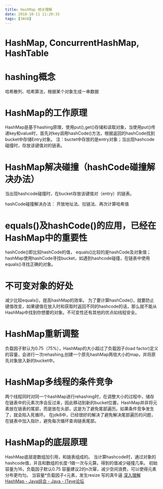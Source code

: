 ```yaml
---
title: HashMap 相关理解
date: 2018-10-11 11:20:33
tags: [JAVA]
---
```

# HashMap, ConcurrentHashMap, HashTable

# hashing概念
哈希散列、哈希算法，根据某个对象生成一串数据

# HashMap的工作原理
HashMap是基于hashing原理，使用put(),get()存储和读取对象，当使用put()传递key和value时，首先对key调用hashCode()方法，根据返回的hashCode找到bucket中存储Entry对象。
注：buctet中存放的是entry对象；当出现hashcode碰撞时，存放该键值对的链表。

# HashMap解决碰撞（hashCode碰撞解决办法）
当出现hashcode碰撞时，在bucket存放该键值对（entry）的链表。

hashCode碰撞解决办法：
开放地址法、拉链法、再次计算哈希值

# equals()及hashCode()的应用，已经在HashMap中的重要性
hashCode()即比较hashCode的值， equals()比较的是hashCode及对象值；
hashMap使用hashCode寻找bucket，如遇到hashcode碰撞，在链表中使用equals()寻找正确的对象。

# 不可变对象的好处
减少比较equals()，提高hashMap的效率。
为了要计算hashCode()，就要防止键值改变，如果键值在放入时和获取时返回不同的hashcode的话，那么就不能从HashMap中找到你想要的对象。不可变性还有其他的优点如线程安全。

# HashMap重新调整
负载因子默认为0.75（75%），HashMap的大小超过了负载因子(load factor)定义的容量，会进行一次rehashing,创建一个原先hashMap两倍大小的map，并将原先对象放入新的bucket中。

# HashMap多线程的条件竞争
两个线程同时对同一个hashMap进行rehashing时，在调整大小的过程中，储存在链表中的元素次序会反过来，因此移动到新的bucket位置，HashMap并非将元素放在链表的尾部，而是放在头部，这是为了避免尾部遍历。如果条件竞争发生了，就会陷入死循环。
在jdk8中，已经很好的解决了避免解决尾部遍历的问题，在链表中加入指针，避免每次循环查询链表尾部。

# HashMap的底层原理
HashMap底层是数组加引用，和链表组成的。
当计算hashcode时，通过对象的hashcode值，并且和数组的长度-1做一次与元算。得到的值减少碰撞几率。
初始容量为16，负载因子默认0.75
容量建议2的n次幂，减少空间浪费，可以使得元素分布更均匀。
当容量*负载因子<元素，发生resize
写的真牛逼
[深入理解HashMap - Java综合 - Java - ITeye论坛](http://www.iteye.com/topic/539465)
